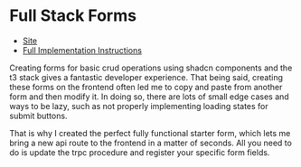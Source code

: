 # Full Stack Forms

* [Site](https://fullstackforms.aidansunbury.dev/)
* [Full Implementation Instructions](https://61d.org/docs/Bonus/fullstack-forms)

Creating forms for basic crud operations using shadcn components and the t3 stack gives a fantastic developer experience. That being said, creating these forms on the frontend often led me to copy and paste from another form and then modify it. In doing so, there are lots of small edge cases and ways to be lazy, such as not properly implementing loading states for submit buttons.

That is why I created the perfect fully functional starter form, which lets me bring a new api route to the frontend in a matter of seconds. All you need to do is update the trpc procedure and register your specific form fields.